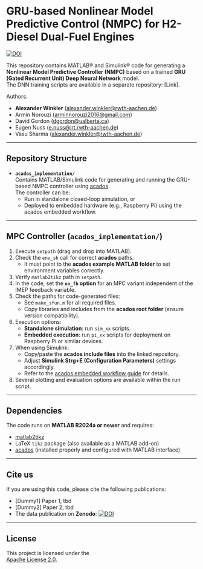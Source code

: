 # GRU-based Nonlinear Model Predictive Control (NMPC) for H2-Diesel Dual-Fuel Engines

[![DOI](https://zenodo.org/badge/1036037973.svg)](https://doi.org/10.5281/zenodo.16902939)

This repository contains MATLAB® and Simulink® code for generating a **Nonlinear Model Predictive Controller (NMPC)** based on a trained **GRU (Gated Recurrent Unit) Deep Neural Network** model.  
The DNN training scripts are available in a separate repository: [Link].  

Authors:  
- **Alexander Winkler** (alexander.winkler@rwth-aachen.de)  
- Armin Norouzi (arminnorouzi2016@gmail.com)  
- David Gordon (dgordon@ualberta.ca)  
- Eugen Nuss (e.nuss@irt.rwth-aachen.de)  
- Vasu Sharma (alexander.winkler@rwth-aachen.de) 

---

## Repository Structure

- **`acados_implementation/`**  
  Contains MATLAB/Simulink code for generating and running the GRU-based NMPC controller using [acados](https://github.com/acados/acados).  
  The controller can be:
  - Run in standalone closed-loop simulation, or  
  - Deployed to embedded hardware (e.g., Raspberry Pi) using the acados embedded workflow.  

---

## MPC Controller (`acados_implementation/`)

1. Execute `setpath` (drag and drop into MATLAB).  
2. Check the `env_sh` call for correct **acados** paths.  
   - It must point to the **acados example MATLAB folder** to set environment variables correctly.  
3. Verify `matlab2tikz` path in `setpath`.  
4. In the code, set the **`no_fb` option** for an MPC variant independent of the IMEP feedback variable.  
5. Check the paths for code-generated files:  
   - See `make_sfun.m` for all required files.  
   - Copy libraries and includes from the **acados root folder** (ensure version compatibility).  
6. Execution options:  
   - **Standalone simulation**: run `sim_xx` scripts.  
   - **Embedded execution**: run `pi_xx` scripts for deployment on Raspberry Pi or similar devices.  
7. When using Simulink:  
   - Copy/paste the **acados include files** into the linked repository.  
   - Adjust **Simulink Strg+E (Configuration Parameters)** settings accordingly.  
   - Refer to the [acados embedded workflow guide](https://docs.acados.org/embedded_workflow/index.html) for details.  
8. Several plotting and evaluation options are available within the run script.  

---

## Dependencies

The code runs on **MATLAB R2024a or newer** and requires:  
- [matlab2tikz](https://github.com/matlab2tikz/matlab2tikz)  
- LaTeX `tikz` package (also available as a MATLAB add-on)  
- [acados](https://github.com/acados/acados) (installed properly and configured with MATLAB interface)  

---

## Cite us

If you are using this code, please cite the following publications:  
- [Dummy1] Paper 1, tbd  
- [Dummy2] Paper 2, tbd 
- The data publication on **Zenodo**:
[![DOI](https://zenodo.org/badge/1036037973.svg)](https://doi.org/10.5281/zenodo.16902939)


---

## License

This project is licensed under the  
[Apache License 2.0](https://www.apache.org/licenses/LICENSE-2.0.txt).
